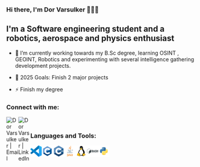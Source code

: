 ### Hi there, I'm Dor Varsulker  👋👋👋



## I'm a Software engineering student and a robotics, aerospace and physics enthusiast

- 🌱 I’m currently working towards my B.Sc degree, learning OSINT , GEOINT, Robotics and experimenting with several intelligence gathering development projects.

- 🥅 2025 Goals: Finish 2 major projects

- ⚡ Finish my degree



### Connect with me:

<a href = "mailto: dvarsul@gmail.com">
<img align="left" alt="Dor Varsulker | Email" width="32px" src="https://cdn.jsdelivr.net/npm/simple-icons@v3/icons/gmail.svg" /></a>

<a href="[https://www.linkedin.com/in/arik-skigin/](https://www.linkedin.com/in/dor-varsulker-91153b1b0/)">
<img align="left" alt="Dor Varsulker | LinkedIn" width="32px" src="https://cdn.jsdelivr.net/npm/simple-icons@v3/icons/linkedin.svg" />
</a>



<br />

### Languages and Tools:

<img align="left" alt="Visual Studio Code" width="30px" src="https://raw.githubusercontent.com/github/explore/80688e429a7d4ef2fca1e82350fe8e3517d3494d/topics/visual-studio-code/visual-studio-code.png" />  
<img align="left" alt="C" width="30px" src="https://raw.githubusercontent.com/github/explore/80688e429a7d4ef2fca1e82350fe8e3517d3494d/topics/c/c.png" />  
<img align="left" alt="C++" width="30px" src="https://raw.githubusercontent.com/github/explore/80688e429a7d4ef2fca1e82350fe8e3517d3494d/topics/cpp/cpp.png" /> 
<img align="left" alt="Java" width="30px" src="https://raw.githubusercontent.com/github/explore/master/topics/java/java.png" /> 
<img align="left" alt="Linux" width="30px" src="https://raw.githubusercontent.com/github/explore/master/topics/linux/linux.png" /> 
<img align="left" alt="Bash" width="30px" src="https://raw.githubusercontent.com/github/explore/master/topics/bash/bash.png" />   


<img align="left" alt="Python" width="30px" src="https://raw.githubusercontent.com/github/explore/master/topics/python/python.png" />   


